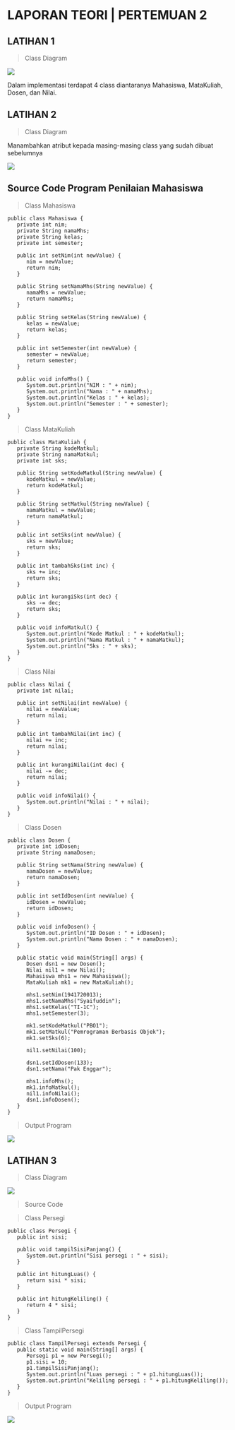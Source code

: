 # LAPORAN TEORI | PERTEMUAN 2

## LATIHAN 1

> Class Diagram

![](img/latihan1.jpg)

Dalam implementasi terdapat 4 class diantaranya Mahasiswa, MataKuliah, Dosen, dan Nilai.

## LATIHAN 2

> Class Diagram

Manambahkan atribut kepada masing-masing class yang sudah dibuat sebelumnya

![](img/latihan2.jpg)

## Source Code Program Penilaian Mahasiswa

> Class Mahasiswa

```
public class Mahasiswa {
   private int nim;
   private String namaMhs;
   private String kelas;
   private int semester;

   public int setNim(int newValue) {
      nim = newValue;
      return nim;
   }

   public String setNamaMhs(String newValue) {
      namaMhs = newValue;
      return namaMhs;
   }

   public String setKelas(String newValue) {
      kelas = newValue;
      return kelas;
   }

   public int setSemester(int newValue) {
      semester = newValue;
      return semester;
   }

   public void infoMhs() {
      System.out.println("NIM : " + nim);
      System.out.println("Nama : " + namaMhs);
      System.out.println("Kelas : " + kelas);
      System.out.println("Semester : " + semester);
   }
}
```

> Class MataKuliah

```
public class MataKuliah {
   private String kodeMatkul;
   private String namaMatkul;
   private int sks;

   public String setKodeMatkul(String newValue) {
      kodeMatkul = newValue;
      return kodeMatkul;
   }

   public String setMatkul(String newValue) {
      namaMatkul = newValue;
      return namaMatkul;
   }

   public int setSks(int newValue) {
      sks = newValue;
      return sks;
   }

   public int tambahSks(int inc) {
      sks += inc;
      return sks;
   }

   public int kurangiSks(int dec) {
      sks -= dec;
      return sks;
   }

   public void infoMatkul() {
      System.out.println("Kode Matkul : " + kodeMatkul);
      System.out.println("Nama Matkul : " + namaMatkul);
      System.out.println("Sks : " + sks);
   }
}
```

> Class Nilai

```
public class Nilai {
   private int nilai;

   public int setNilai(int newValue) {
      nilai = newValue;
      return nilai;
   }

   public int tambahNilai(int inc) {
      nilai += inc;
      return nilai;
   }

   public int kurangiNilai(int dec) {
      nilai -= dec;
      return nilai;
   }

   public void infoNilai() {
      System.out.println("Nilai : " + nilai);
   }
}
```

> Class Dosen

```
public class Dosen {
   private int idDosen;
   private String namaDosen;

   public String setNama(String newValue) {
      namaDosen = newValue;
      return namaDosen;
   }

   public int setIdDosen(int newValue) {
      idDosen = newValue;
      return idDosen;
   }

   public void infoDosen() {
      System.out.println("ID Dosen : " + idDosen);
      System.out.println("Nama Dosen : " + namaDosen);
   }

   public static void main(String[] args) {
      Dosen dsn1 = new Dosen();
      Nilai nil1 = new Nilai();
      Mahasiswa mhs1 = new Mahasiswa();
      MataKuliah mk1 = new MataKuliah();

      mhs1.setNim(1941720013);
      mhs1.setNamaMhs("Syaifuddin");
      mhs1.setKelas("TI-1C");
      mhs1.setSemester(3);

      mk1.setKodeMatkul("PBO1");
      mk1.setMatkul("Pemrograman Berbasis Objek");
      mk1.setSks(6);

      nil1.setNilai(100);

      dsn1.setIdDosen(133);
      dsn1.setNama("Pak Enggar");

      mhs1.infoMhs();
      mk1.infoMatkul();
      nil1.infoNilai();
      dsn1.infoDosen();
   }
}
```

> Output Program

![](img/output1.JPG)

## LATIHAN 3

> Class Diagram

![](img/latihan3.jpg)

> Source Code

> Class Persegi

```
public class Persegi {
   public int sisi;

   public void tampilSisiPanjang() {
      System.out.println("Sisi persegi : " + sisi);
   }

   public int hitungLuas() {
      return sisi * sisi;
   }

   public int hitungKeliling() {
      return 4 * sisi;
   }
}
```

> Class TampilPersegi

```
public class TampilPersegi extends Persegi {
   public static void main(String[] args) {
      Persegi p1 = new Persegi();
      p1.sisi = 10;
      p1.tampilSisiPanjang();
      System.out.println("Luas persegi : " + p1.hitungLuas());
      System.out.println("Keliling persegi : " + p1.hitungKeliling());
   }
}
```

> Output Program

![](img/output2.JPG)

